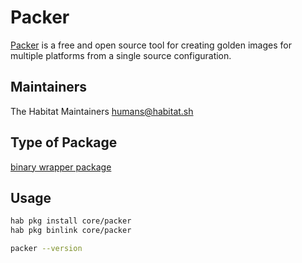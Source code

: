 # Packer

[Packer](https://packer.io) is a free and open source tool for creating golden images for multiple platforms from a single source configuration.

## Maintainers

The Habitat Maintainers humans@habitat.sh

## Type of Package

[binary wrapper package](https://www.habitat.sh/docs/best-practices/#binary-wrapper-packages)

## Usage

```bash
hab pkg install core/packer
hab pkg binlink core/packer

packer --version
```
